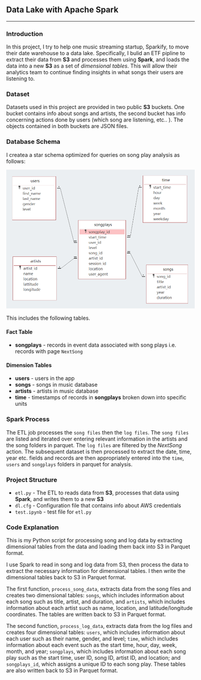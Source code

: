 ## Data Lake with Apache Spark
---

### Introduction 
In this project, I try to help one music streaming startup, Sparkify, to move their date warehouse to a data lake. Specifically, I bulid an ETF pipline to extract their data from **S3** and processes them using **Spark**, and loads the data into a new **S3** as a set of *dimensional tables*. This will allow their analytics team to continue finding insights in what songs their users are listening to.

### Dataset 
Datasets used in this project are provided in two public **S3** buckets. One bucket contains info about songs and artists, the second bucket has info concerning actions done by users (which song are listening, etc.. ). The objects contained in both buckets are JSON files.

### Database Schema

I createa a star schema optimized for queries on song play analysis as follows:

![schema](/images/schema.png)

This includes the following tables.

#### Fact Table 
+ **songplays** - records in event data associated with song plays i.e. records with page `NextSong`

#### Dimension Tables
+ **users** - users in the app
+ **songs** - songs in music database
+ **artists** - artists in music database
+ **time** - timestamps of records in **songplays** broken down into specific units

### Spark Process
The ETL job processes the `song files` then the `log files`. The `song files` are listed and iterated over entering relevant information in the artists and the song folders in parquet. The `log files` are filtered by the *NextSong* action. The subsequent dataset is then processed to extract the date, time, year etc. fields and records are then appropriately entered into the `time`, `users` and `songplays` folders in parquet for analysis.


### Project Structure

+ `etl.py` - The ETL to reads data from **S3**, processes that data using **Spark**, and writes them to a new **S3**
+ `dl.cfg` - Configuration file that contains info about AWS credentials
+ `test.ipynb` - test file for `etl.py`

### Code Explanation
This is my Python script for processing song and log data by extracting dimensional tables from the data and loading them back into S3 in Parquet format.

I use Spark to read in song and log data from S3, then process the data to extract the necessary information for dimensional tables. I then write the dimensional tables back to S3 in Parquet format.

The first function, `process_song_data`, extracts data from the song files and creates two dimensional tables: `songs`, which includes information about each song such as title, artist, and duration, and `artists`, which includes information about each artist such as name, location, and latitude/longitude coordinates. The tables are written back to S3 in Parquet format.

The second function, `process_log_data`, extracts data from the log files and creates four dimensional tables: `users`, which includes information about each user such as their name, gender, and level; `time`, which includes information about each event such as the start time, hour, day, week, month, and year; `songplays`, which includes information about each song play such as the start time, user ID, song ID, artist ID, and location; and `songplays_id`, which assigns a unique ID to each song play. These tables are also written back to S3 in Parquet format.